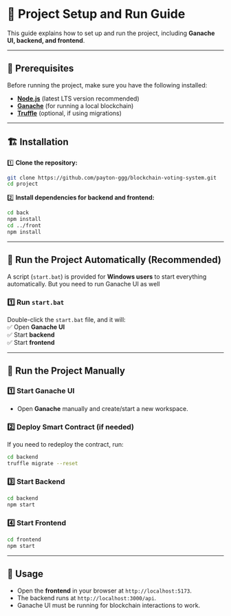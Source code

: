 # 📝 **Project Setup and Run Guide**

This guide explains how to set up and run the project, including **Ganache UI, backend, and frontend**.

---

## 🚀 **Prerequisites**

Before running the project, make sure you have the following installed:

- **[Node.js](https://nodejs.org/)** (latest LTS version recommended)
- **[Ganache](https://trufflesuite.com/ganache/)** (for running a local blockchain)
- **[Truffle](https://trufflesuite.com/truffle/)** (optional, if using migrations)

---

## 🏗 **Installation**

1️⃣ **Clone the repository:**

```sh
git clone https://github.com/payton-ggg/blockchain-voting-system.git
cd project
```

2️⃣ **Install dependencies for backend and frontend:**

```sh
cd back
npm install
cd ../front
npm install
```

---

## 🏃 **Run the Project Automatically (Recommended)**

A script (`start.bat`) is provided for **Windows users** to start everything automatically. But you need to run Ganache UI as well

### **1️⃣ Run `start.bat`**

Double-click the `start.bat` file, and it will:  
✅ Open **Ganache UI**  
✅ Start **backend**  
✅ Start **frontend**

---

## 🏃 **Run the Project Manually**

### **1️⃣ Start Ganache UI**

- Open **Ganache** manually and create/start a new workspace.

### **2️⃣ Deploy Smart Contract** (if needed)

If you need to redeploy the contract, run:

```sh
cd backend
truffle migrate --reset
```

### **3️⃣ Start Backend**

```sh
cd backend
npm start
```

### **4️⃣ Start Frontend**

```sh
cd frontend
npm start
```

---

## 🎯 **Usage**

- Open the **frontend** in your browser at `http://localhost:5173`.
- The backend runs at `http://localhost:3000/api`.
- Ganache UI must be running for blockchain interactions to work.
